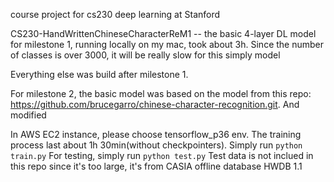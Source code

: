 
course project for cs230 deep learning at Stanford

CS230-HandWrittenChineseCharacterReM1 -- the basic 4-layer DL model for milestone 1, running locally on my mac, took about 3h. Since the number of classes is over 3000, it will be really slow for this simply model

Everything else was build after milestone 1.

For milestone 2, the basic model was based on the model from this repo: https://github.com/brucegarro/chinese-character-recognition.git. And modified

In AWS EC2 instance, please choose tensorflow_p36 env.
The training process last about 1h 30min(without checkpointers). Simply run `python train.py`
For testing, simply run `python test.py`
Test data is not inclued in this repo since it's too large, it's from CASIA offline database HWDB 1.1 
